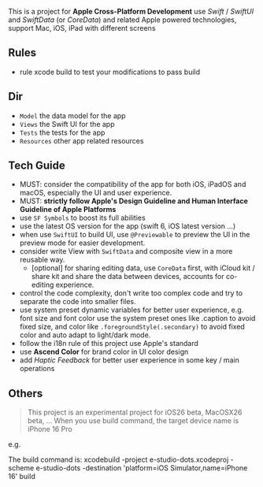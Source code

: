 This is a project for **Apple Cross-Platform Development** use *Swift* / *SwiftUI* and *SwiftData* (or *CoreData*) and related Apple powered technologies, support Mac, iOS, iPad with different screens

## Rules

* rule xcode build to test your modifications to pass build

## Dir

* `Model` the data model for the app
* `Views` the Swift UI for the app
* `Tests` the tests for the app
* `Resources` other app related resources

## Tech Guide

* MUST: consider the compatibility of the app for both iOS, iPadOS and macOS, especially the UI and user experience.
* MUST: **strictly follow Apple's Design Guideline and Human Interface Guideline of Apple Platforms**
* use `SF Symbols` to boost its full abilities
* use the latest OS version for the app (swift 6, iOS latest version ...)
* when use `SwiftUI` to build UI, use `@Previewable` to preview the UI in the preview mode for easier development.
* consider write View with `SwiftData` and composite view in a more reusable way.
  * [optional] for sharing editing data, use `CoreData` first, with iCloud kit / share kit and share the data between devices, accounts for co-editing experience.
* control the code complexity, don't write too complex code and try to separate the code into smaller files.
* use system preset dynamic variables for better user experience, e.g. font size and font color use the system preset ones like .caption to avoid fixed size, and color like `.foregroundStyle(.secondary)` to avoid fixed color and auto adapt to light/dark mode.
* follow the i18n rule of this project use Apple's standard
* use **Ascend Color** for brand color in UI color design
* add *Haptic Feedback* for better user experience in some key / main operations

## Others

> This project is an experimental project for iOS26 beta, MacOSX26 beta, ...
> When you use build command, the target device name is iPhone 16 Pro

e.g.

The build command is:
xcodebuild -project e-studio-dots.xcodeproj -scheme e-studio-dots -destination 'platform=iOS Simulator,name=iPhone 16' build
